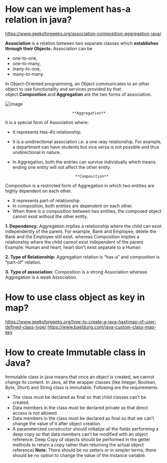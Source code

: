 # How can we implement has-a relation in java?
 https://www.geeksforgeeks.org/association-composition-aggregation-java/

**Association** is a relation between two separate classes which **establishes through their Objects.** Association can be 
- one-to-one, 
- one-to-many, 
- many-to-one, 
- many-to-many. 

In Object-Oriented programming, an Object communicates to an other object to use functionality and services provided by that object.**Composition** and **Aggregation** are the two forms of association.

![image](https://user-images.githubusercontent.com/34915737/160273169-6a580669-c88b-4f8d-81e2-faa3adf0935c.png)

                                  **Aggregation**
It is a special form of Association where:  

- It represents Has-A’s relationship.
- It is a unidirectional association i.e. a one-way relationship. For example, a department can have students but vice versa is not possible and thus unidirectional in nature.
- In Aggregation, both the entries can survive individually which means ending one entity will not affect the other entity.

                                  **Composition**
Composition is a restricted form of Aggregation in which two entities are highly dependent on each other.  
- It represents part-of relationship.
- In composition, both entities are dependent on each other.
- When there is a composition between two entities, the composed object cannot exist without the other entity.

**1. Dependency:** Aggregation implies a relationship where the child can exist independently of the parent. For example, Bank and Employee, delete the Bank and the Employee still exist. whereas Composition implies a relationship where the child cannot exist independent of the parent. Example: Human and heart, heart don’t exist separate to a Human

**2. Type of Relationship:** Aggregation relation is “has-a” and composition is “part-of” relation.

**3. Type of association:** Composition is a strong Association whereas Aggregation is a weak Association.

# How to use class object as key in map?
https://www.geeksforgeeks.org/how-to-create-a-java-hashmap-of-user-defined-class-type/
https://www.baeldung.com/java-custom-class-map-key 

# How to create Immutable class in Java?
Immutable class in java means that once an object is created, we cannot change its content. In Java, all the wrapper classes (like Integer, Boolean, Byte, Short) and String class is immutable.
Following are the requirements: 
- The class must be declared as final so that child classes can’t be created.
- Data members in the class must be declared private so that direct access is not allowed.
- Data members in the class must be declared as final so that we can’t change the value of it after object creation.
- A parameterized constructor should initialize all the fields performing a deep copy so that data members can’t be modified with an object reference.
Deep Copy of objects should be performed in the getter methods to return a copy rather than returning the actual object reference)
**Note:** There should be no setters or in simpler terms, there should be no option to change the value of the instance variable.




